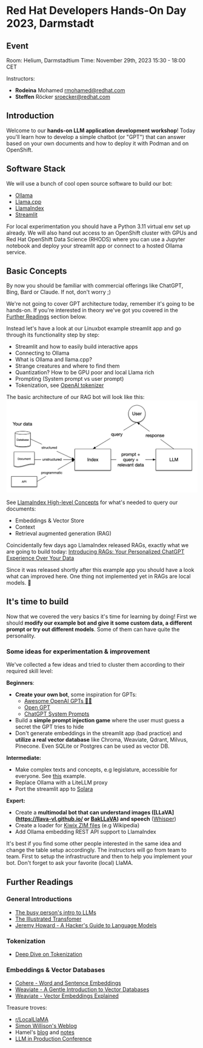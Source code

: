 # Red Hat Developers Hands-On Day 2023, Darmstadt

## Event

Room: Helium, Darmstadtium
Time: November 29th, 2023 15:30 - 18:00 CET

Instructors:

- **Rodeina** Mohamed <rmohamed@redhat.com>
- **Steffen** Röcker <sroecker@redhat.com>

## Introduction

Welcome to our **hands-on LLM application development workshop**! Today you'll learn how to develop a simple chatbot (or "GPT") that can answer based on your own documents and how to deploy it with Podman and on OpenShift.

## Software Stack

We will use a bunch of cool open source software to build our bot:

- [Ollama](https://ollama.ai)
- [Llama.cpp](https://github.com/ggerganov/llama.cpp)
- [LlamaIndex](https://www.llamaindex.ai/)
- [Streamlit](https://streamlit.io/)

For local experimentation you should have a Python 3.11 virtual env set up already. We will also hand out access to an OpenShift cluster with GPUs and Red Hat OpenShift Data Science (RHODS) where you can use a Jupyter notebook and deploy your streamlit app or connect to a hosted Ollama service.


## Basic Concepts

By now you should be familiar with commercial offerings like ChatGPT, Bing, Bard or Claude. If not, don't worry ;)

We're not going to cover GPT architecture today, remember it's going to be hands-on. If you're interested in theory we've got you covered in the [Further Readings](#-further-readings) section below. 

Instead let's have a look at our Linuxbot example streamlit app and go through its functionality step by step:

- Streamlit and how to easily build interactive apps
- Connecting to Ollama
- What is Ollama and llama.cpp?
- Strange creatures and where to find them
- Quantization? How to be GPU poor and local Llama rich
- Prompting (System prompt vs user prompt)
- Tokenization, see [OpenAI tokenizer](https://platform.openai.com/tokenizer)

The basic architecture of our RAG bot will look like this:
![Basic architecture of a RAG bot](basic_rag.png)

See [LlamaIndex High-level Concepts](https://gpt-index.readthedocs.io/en/stable/getting_started/concepts.html) for what's needed to query our documents:

- Embeddings & Vector Store
- Context
- Retrieval augmented generation (RAG)

Coincidentally few days ago LlamaIndex released RAGs, exactly what we are going to build today:
[Introducing RAGs: Your Personalized ChatGPT Experience Over Your Data](https://blog.llamaindex.ai/introducing-rags-your-personalized-chatgpt-experience-over-your-data-2b9d140769b1)

Since it was released shortly after this example app you should have a look what can improved here. One thing not implemented yet in RAGs are local models. 🦙



## It's time to build

Now that we covered the very basics it's time for learning by doing!
First we should **modify our example bot and give it some custom data, a different prompt or try out different models**. Some of them can have quite the personality.

### Some ideas for experimentation & improvement

We've collected a few ideas and tried to cluster them according to their required skill level:

**Beginners**:

- **Create your own bot**, some inspiration for GPTs:
	- [Awesome OpenAI GPTs 🧙‍♂️](https://github.com/promptslab/Awesome-Openai-GPTs)
	- [Open GPT](https://open-gpt.app/) 
	- [ChatGPT System Prompts](https://github.com/mustvlad/ChatGPT-System-Prompts)
- Build a **simple prompt injection game** where the user must guess a secret the GPT tries to hide
- Don't generate embeddings in the streamlit app (bad practice) and **utilize a real vector database** like Chroma, Weaviate, Qdrant, Milvus, Pinecone. Even SQLite or Postgres can be used as vector DB.


**Intermediate:**

- Make complex texts and concepts, e.g legislature, accessible for everyone. See [this](https://twitter.com/simonw/status/1728941844585955462) example.
- Replace Ollama with a LiteLLM proxy
- Port the streamlit app to [Solara](https://github.com/widgetti/solara)

**Expert:**

- Create a **multimodal bot that can understand images ([LLaVA](https://llava-vl.github.io/ or [BakLLaVA](https://github.com/SkunkworksAI/BakLLaVA)) and speech** ([Whisper](https://github.com/ggerganov/whisper.cpp))
- Create a loader for [Kiwix ZIM files](https://wiki.kiwix.org/wiki/Content_in_all_languages) (e.g Wikipedia)
- Add Ollama embedding REST API support to LlamaIndex

It's best if you find some other people interested in the same idea and change the table setup accordingly. The instructors will go from team to team. First to setup the infrastructure and then to help you implement your bot. Don't forget to ask your favorite (local) LlaMA.

## Further Readings

### General Introductions

- [The busy person's intro to LLMs](https://www.youtube.com/watch?v=zjkBMFhNj_g)
- [The Illustrated Transfomer](https://jalammar.github.io/illustrated-transformer/)
- [Jeremy Howard - A Hacker's Guide to Language Models](https://github.com/fastai/lm-hackers)

### Tokenization

- [Deep Dive on Tokenization](https://github.com/SumanthRH/tokenization/)

### Embeddings & Vector Databases

- [Cohere - Word and Sentence Embeddings](https://txt.cohere.com/sentence-word-embeddings/)
- [Weaviate - A Gentle Introduction to Vector Databases](https://weaviate.io/blog/what-is-a-vector-database)
- [Weaviate - Vector Embeddings Explained](https://weaviate.io/blog/vector-embeddings-explained)

Treasure troves:

- [r/LocalLlaMA](https://reddit.com/r/localllama)
- [Simon Willison's Weblog
](https://simonwillison.net/)
- Hamel's [blog](https://hamel.dev/) and [notes](https://hamel.dev/notes/)
- [LLM in Production Conference](https://www.youtube.com/playlist?list=PL3vkEKxWd-us5YvvuvYkjP_QGlgUq3tpA)